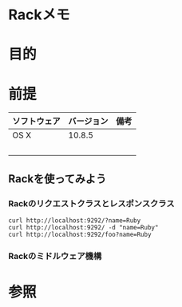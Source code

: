 Rackメモ
===
# 目的
# 前提
| ソフトウェア     | バージョン    | 備考         |
|:---------------|:-------------|:------------|
| OS X           |10.8.5        |             |
|           　　　|        |             |

## Rackを使ってみよう
### Rackのリクエストクラスとレスポンスクラス

```
curl http://localhost:9292/?name=Ruby
curl http://localhost:9292/ -d "name=Ruby"
curl http://localhost:9292/foo?name=Ruby
```

### Rackのミドルウェア機構

# 参照
